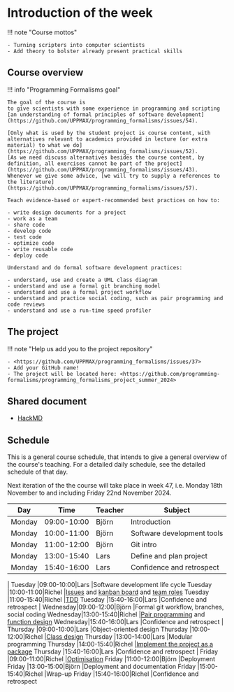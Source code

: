 # Introduction of the week

!!! note "Course mottos"

    - Turning scripters into computer scientists
    - Add theory to bolster already present practical skills

## Course overview


!!! info "Programming Formalisms goal"

    The goal of the course is 
    to give scientists with some experience in programming and scripting
    [an understanding of formal principles of software development](https://github.com/UPPMAX/programming_formalisms/issues/54).

    [Only what is used by the student project is course content, with alternatives relevant to academics provided in lecture (or extra material) to what we do](https://github.com/UPPMAX/programming_formalisms/issues/52).
    [As we need discuss alternatives besides the course content, by definition, all exercises cannot be part of the project](https://github.com/UPPMAX/programming_formalisms/issues/43).
    Whenever we give some advice, [we will try to supply a references to the literature](https://github.com/UPPMAX/programming_formalisms/issues/57).
    
    Teach evidence-based or expert-recommended best practices on how to:
     
    - write design documents for a project
    - work as a team
    - share code
    - develop code
    - test code
    - optimize code
    - write reusable code
    - deploy code

    Understand and do formal software development practices:

    - understand, use and create a UML class diagram
    - understand and use a formal git branching model
    - understand and use a formal project workflow
    - understand and practice social coding, such as pair programming and code reviews
    - understand and use a run-time speed profiler

## The project

!!! note "Help us add you to the project repository"

    - <https://github.com/UPPMAX/programming_formalisms/issues/37>
    - Add your GitHub name!
    - The project will be located here: <https://github.com/programming-formalisms/programming_formalisms_project_summer_2024>

## Shared document

- [HackMD](https://hackmd.io/yNiCUuPsReuu1m1FQbC_qA)

## Schedule   

This is a general course schedule, that intends to give a general overview
of the course's teaching.
For a detailed daily schedule, see the detailed schedule of that day.

Next iteration of the the course will take place in week 47,
i.e. Monday 18th November to and including Friday 22nd November 2024.

Day      |Time       |Teacher|Subject
---------|-----------|-------|-----------------------------------------------------------
Monday   |09:00-10:00|Björn  |Introduction
Monday   |10:00-11:00|Björn  |Software development tools
Monday   |11:00-12:00|Björn  |Git intro
Monday   |13:00-15:40|Lars   |Define and plan project
Monday   |15:40-16:00|Lars   |Confidence and retrospect
|
Tuesday  |09:00-10:00|Lars   |Software development life cycle
Tuesday  |10:00-11:00|Richel |[Issues](project/issues.md) and [kanban board](project/kanban_board.md) and [team roles](project/team_roles.md)
Tuesday  |11:00-15:40|Richel |[TDD](tdd/README.md)
Tuesday  |15:40-16:00|Lars   |Confidence and retrospect
|
Wednesday|09:00-12:00|Björn  |Formal git workflow, branches, social coding
Wednesday|13:00-15:40|Richel |[Pair programming](pair_programming/README.md) and [function design](algorithms/function_design.md)
Wednesday|15:40-16:00|Lars   |Confidence and retrospect
|
Thursday |09:00-10:00|Lars   |Object-oriented design
Thursday |10:00-12:00|Richel |[Class design](class_design/README.md)
Thursday |13:00-14:00|Lars   |Modular programming
Thursday |14:00-15:40|Richel |[Implement the project as a package](package/README.md)
Thursday |15:40-16:00|Lars   |Confidence and retrospect
|
Friday   |09:00-11:00|Richel |[Optimisation](optimisation/README.md)
Friday   |11:00-12:00|Björn  |Deployment
Friday   |13:00-15:00|Björn  |Deployment and documentation
Friday   |15:00-15:40|Richel |Wrap-up
Friday   |15:40-16:00|Richel |Confidence and retrospect
